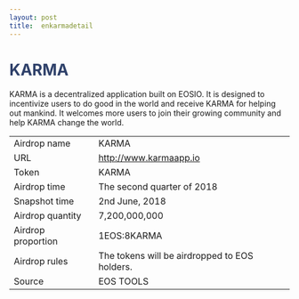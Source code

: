 ```yaml
---
layout: post
title:  enkarmadetail
---
```


<h1 style="color: #2F416A">KARMA</h1>
<p>
KARMA is a decentralized application built on EOSIO. It is designed to incentivize users to do good in the world and receive KARMA for helping out mankind. It welcomes more users to join their growing community and help KARMA change the world.

</p>


<table class="center">
  <tbody>
    <tr>
        <td class="tablehalf">Airdrop name</td>
        <td class="tablehalf">KARMA</td>
    </tr>
    <tr>
        <td>URL</td>
        <td><a href="http://www.karmaapp.io" target="_blank">http://www.karmaapp.io</a></td>
    </tr>
    <tr>
        <td>Token</td>
        <td>KARMA</td>
    </tr>
    <tr>
        <td>Airdrop time</td>
        <td>The second quarter of 2018</td>
    </tr>
    <tr>
        <td>Snapshot time</td>
        <td>2nd June, 2018</td>
    </tr>
    <tr>
        <td>Airdrop quantity</td>
        <td>7,200,000,000</td>
    </tr>
    <tr>
        <td>Airdrop proportion</td>
        <td>          
         1EOS:8KARMA
        </td>
    </tr>
    <tr>
        <td>Airdrop rules</td>
        <td>
       The tokens will be airdropped to EOS holders.
        </td>
    </tr>
       <tr>
        <td>Source</td>
        <td>EOS TOOLS</td>
    </tr>
  </tbody>
</table>
